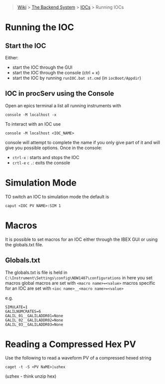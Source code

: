 > [Wiki](Home) > [The Backend System](The-Backend-System) > [IOCs](IOCs) > Running IOCs

# Running the IOC

## Start the IOC

Either:

* start the IOC through the GUI
* start the IOC through the console (ctrl + x)
* start the IOC by running `runIOC.bat st.cmd` (in `iocBoot/Appdir`)

## IOC in procServ using the Console

Open an epics terminal a list all running instruments with

    console -M localhost -x

To interact with an IOC use

    console -M localhost <IOC_NAME>

console will attempt to complete the name if you only give part of it and will give you possible options. Once in the console:
* `ctrl-x` : starts and stops the IOC
* `crtl-e` `c` `.`: exits the console

# Simulation Mode

TO switch an IOC to simulation mode the default is

    caput <IOC PV NAME>:SIM 1

# Macros

It is possible to set macros for an IOC either through the IBEX GUI or using the globals.txt file. 

## Globals.txt

The globals.txt is file is held in `C:\Instrument\Settings\config\NDW1407\configurations` in here you set macros global macros are set with `<macro name>=<value>` macros specific for an IOC are set with `<ioc name>__<macro name>=<value>`

e.g.

    SIMULATE=1
    GALILNUMCRATES=6
    GALIL_01__GALILADDR01=None
    GALIL_02__GALILADDR02=None
    GALIL_03__GALILADDR03=None

# Reading a Compressed Hex PV

Use the following to read a waveform PV of a compressed hexed string

    caget -t -S <PV NaME>|uzhex

(uzhex - think unzip hex)

